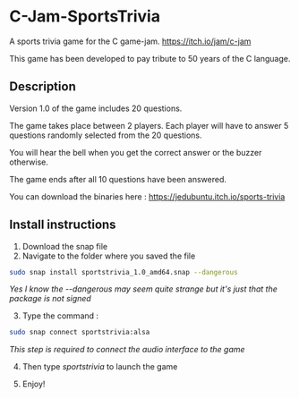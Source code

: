 # C-Jam-SportsTrivia
A sports trivia game for the C game-jam. https://itch.io/jam/c-jam

This game has been developed to pay tribute to 50 years of the C language.

## Description

Version 1.0 of the game includes 20 questions.

The game takes place between 2 players. Each player will have to answer 5 questions randomly selected  from the 20 questions.

You will hear the bell when you get the correct answer or the buzzer otherwise.

The game ends after all 10 questions have been answered.

You can download the binaries here : https://jedubuntu.itch.io/sports-trivia

## Install instructions

1. Download the snap file
2. Navigate to the folder where you saved the file
```bash
sudo snap install sportstrivia_1.0_amd64.snap --dangerous
```
<em>Yes I know the --dangerous may seem quite strange but it's just that the package is not signed</em>

3. Type the command : 
```bash
sudo snap connect sportstrivia:alsa
```
<em>This step is required to connect the audio interface to the game</em>

4. Then type <em>sportstrivia</em> to launch the game

5. Enjoy!
